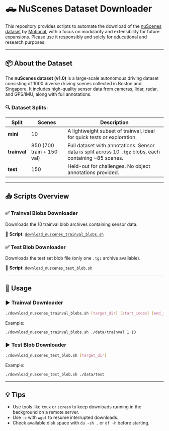 # 🛻 NuScenes Dataset Downloader

This repository provides scripts to automate the download of the [nuScenes dataset](https://www.nuscenes.org/) by [Motional](https://www.motional.com/), with a focus on modularity and extensibility for future expansions. 
Please use it responsibly and solely for educational and research purposes.

---

## 📦 About the Dataset

The **nuScenes dataset (v1.0)** is a large-scale autonomous driving dataset consisting of 1000 diverse driving scenes collected in Boston and Singapore. It includes high-quality sensor data from cameras, lidar, radar, and GPS/IMU, along with full annotations.

### 🔍 Dataset Splits:

| Split        | Scenes                    | Description                                                                                              |
| ------------ | ------------------------- | -------------------------------------------------------------------------------------------------------- |
| **mini**     | 10                        | A lightweight subset of trainval, ideal for quick tests or exploration.                                  |
| **trainval** | 850 (700 train + 150 val) | Full dataset with annotations. Sensor data is split across 10 `.tgz` blobs, each containing \~85 scenes. |
| **test**     | 150                       | Held-out for challenges. No object annotations provided.                                                 |

---

## 📥 Scripts Overview

### ✅ Trainval Blobs Downloader

Downloads the 10 trainval blob archives containing sensor data.

🔗 **Script**: [`download_nuscenes_trainval_blobs.sh`](https://github.com/iampujan/download_nuscenes_dataset/blob/main/download_nuscenes_trainval_blobs.sh)

### ✅ Test Blob Downloader

Downloads the test set blob file (only one `.tgz` archive available).

🔗 **Script**: [`download_nuscenes_test_blob.sh`](https://github.com/iampujan/download_nuscenes_dataset/blob/main/download_nuscenes_test_blob.sh)

---

## 🚀 Usage

### ▶️ Trainval Downloader

```bash
./download_nuscenes_trainval_blobs.sh [target_dir] [start_index] [end_index]
```

Example:

```bash
./download_nuscenes_trainval_blobs.sh ./data/trainval 1 10
```

### ▶️ Test Blob Downloader

```bash
./download_nuscenes_test_blob.sh [target_dir]
```

Example:

```bash
./download_nuscenes_test_blob.sh ./data/test
```

---

## 💡 Tips

- Use tools like `tmux` or `screen` to keep downloads running in the background on a remote server.
- Use `-c` with `wget` to resume interrupted downloads.
- Check available disk space with `du -sh .` or `df -h` before starting.
